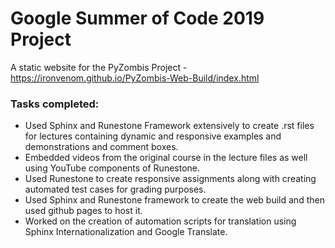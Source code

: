 # Google Summer of Code 2019 Project 
A static website for the PyZombis Project - https://ironvenom.github.io/PyZombis-Web-Build/index.html

### Tasks completed:

* Used Sphinx and Runestone Framework extensively to create .rst files for lectures containing dynamic and responsive examples and demonstrations and comment boxes.
* Embedded videos from the original course in the lecture files as well using YouTube components of Runestone.
* Used Runestone to create responsive assignments along with creating automated test cases for grading purposes.
* Used Sphinx and Runestone framework to create the web build and then used github pages to host it.
* Worked on the creation of automation scripts for translation using Sphinx Internationalization and Google Translate.

